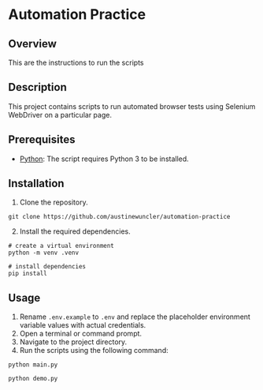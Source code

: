 # Automation Practice

## Overview

This are the instructions to run the scripts

## Description

This project contains scripts to run automated browser tests using Selenium WebDriver on a particular page.

## Prerequisites

- [Python](https://www.python.org/downloads/): The script requires Python 3 to be installed.

## Installation

1. Clone the repository.

```shell
git clone https://github.com/austinewuncler/automation-practice
```

2. Install the required dependencies.

```shell
# create a virtual environment
python -m venv .venv

# install dependencies
pip install
```

## Usage

1. Rename `.env.example` to `.env` and replace the placeholder environment variable values with actual credentials.
2. Open a terminal or command prompt.
3. Navigate to the project directory.
4. Run the scripts using the following command:

```shell
python main.py
```

```shell
python demo.py
```
